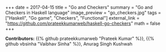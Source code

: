 +++
date = 2017-04-15
title = "Go and Checkers"
summary = "Go and Checkers in Haskell language"
image_preview = "go_checkers.jpg"
tags = ["Haskell", "Go game", "Checkers", "Functional"]
external_link = "https://github.com/prateekkumarweb/haskell-go-checkers"
math = false
+++

**Contributors:**
{{% github prateekkumarweb "Prateek Kumar" %}},
{{% github vbsinha "Vaibhav Sinha" %}},
Anurag Singh Kushwah
